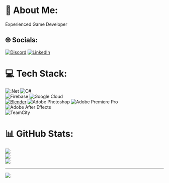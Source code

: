 # 💫 About Me:
Experienced Game Developer


## 🌐 Socials:
[![Discord](https://img.shields.io/badge/Discord-%237289DA.svg?logo=discord&logoColor=white)](https://discord.gg/400294589170319360) [![LinkedIn](https://img.shields.io/badge/LinkedIn-%230077B5.svg?logo=linkedin&logoColor=white)](https://linkedin.com/in/shishk0ff) 

# 💻 Tech Stack:
![.Net](https://img.shields.io/badge/.NET-5C2D91?style=for-the-badge&logo=.net&logoColor=white)
![C#](https://img.shields.io/badge/c%23-%23239120.svg?style=for-the-badge&logo=csharp&logoColor=white)\
![Firebase](https://img.shields.io/badge/firebase-%23039BE5.svg?style=for-the-badge&logo=firebase)
![Google Cloud](https://img.shields.io/badge/GoogleCloud-%234285F4.svg?style=for-the-badge&logo=google-cloud&logoColor=white)\
[![Blender](https://img.shields.io/badge/Blender-%23F5792A.svg?style=for-the-badge&logo=blender&logoColor=white)](#)
![Adobe Photoshop](https://img.shields.io/badge/adobe%20photoshop-%2331A8FF.svg?style=for-the-badge&logo=adobe%20photoshop&logoColor=white)
![Adobe Premiere Pro](https://img.shields.io/badge/Adobe%20Premiere%20Pro-9999FF.svg?style=for-the-badge&logo=Adobe%20Premiere%20Pro&logoColor=white)
![Adobe After Effects](https://img.shields.io/badge/Adobe%20After%20Effects-9999FF.svg?style=for-the-badge&logo=Adobe%20After%20Effects&logoColor=white)\
![TeamCity](https://img.shields.io/badge/teamcity-000000.svg?style=for-the-badge&logo=teamcity&logoColor=white)
# 📊 GitHub Stats:
![](https://github-readme-stats.vercel.app/api?username=piotr-shishkov&theme=radical&hide_border=false&include_all_commits=true&count_private=true)<br/>
![](https://github-readme-streak-stats.herokuapp.com/?user=piotr-shishkov&theme=radical&hide_border=false)<br/>
![](https://github-readme-stats.vercel.app/api/top-langs/?username=piotr-shishkov&theme=radical&hide_border=false&include_all_commits=true&count_private=true&layout=compact)

<!--
## 🏆 GitHub Trophies
![](https://github-profile-trophy.vercel.app/?username=piotr-shishkov&theme=radical&no-frame=false&no-bg=true&margin-w=4)


### 🔝 Top Contributed Repo
![](https://github-contributor-stats.vercel.app/api?username=piotr-shishkov&limit=5&theme=radical&combine_all_yearly_contributions=true)
-->
---
[![](https://visitcount.itsvg.in/api?id=piotr-shishkov&icon=5&color=6)](https://visitcount.itsvg.in)
